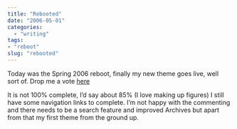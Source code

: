 ```yaml
---
title: "Rebooted"
date: "2006-05-01"
categories: 
  - "writing"
tags:
- "reboot"
slug: "rebooted"
---
```


Today was the Spring 2006 reboot, finally my new theme goes live, well sort of. Drop me a vote [here][1]

It is not 100% complete, I’d say about 85% (I love making up figures) I still have some navigation links to complete. I’m not happy with the commenting and there needs to be a search feature and improved Archives but apart from that my first theme from the ground up.

[1]:	https://www.cssreboot.com/reboot/show/847